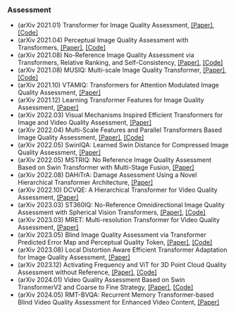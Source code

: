 ### Assessment
- (arXiv 2021.01) Transformer for Image Quality Assessment, [[Paper]](https://arxiv.org/abs/2101.01097), [[Code]](https://github.com/junyongyou/triq)
- (arXiv 2021.04) Perceptual Image Quality Assessment with Transformers, [[Paper]](https://arxiv.org/abs/2104.14730), [[Code]](https://github.com/manricheon/IQT)
- (arXiv 2021.08) No-Reference Image Quality Assessment via Transformers, Relative Ranking, and Self-Consistency, [[Paper]](https://arxiv.org/pdf/2108.06858.pdf), [[Code]](https://github.com/isalirezag/TReS)
- (arXiv 2021.08) MUSIQ: Multi-scale Image Quality Transformer, [[Paper]](https://arxiv.org/pdf/2108.05997.pdf), [[Code]](https://github.com/google-research/google-research/tree/master/musiq)
- (arXiv 2021.10) VTAMIQ: Transformers for Attention Modulated Image Quality Assessment, [[Paper]](https://arxiv.org/pdf/2110.01655.pdf)
- (arXiv 2021.12) Learning Transformer Features for Image Quality Assessment, [[Paper]](https://arxiv.org/pdf/2112.00485.pdf)
- (arXiv 2022.03) Visual Mechanisms Inspired Efficient Transformers for Image and Video Quality Assessment, [[Paper]](https://arxiv.org/pdf/2203.14557.pdf)
- (arXiv 2022.04) Multi-Scale Features and Parallel Transformers Based Image Quality Assessment, [[Paper]](https://arxiv.org/pdf/2204.09779.pdf), [[Code]](https://github.com/KomalPal9610/IQA)
- (arXiv 2022.05) SwinIQA: Learned Swin Distance for Compressed Image Quality Assessment, [[Paper]](https://arxiv.org/pdf/2205.04264.pdf)
- (arXiv 2022.05) MSTRIQ: No Reference Image Quality Assessment Based on Swin Transformer with Multi-Stage Fusion, [[Paper]](https://arxiv.org/pdf/2205.10101.pdf)
- (arXiv 2022.08) DAHiTrA: Damage Assessment Using a Novel Hierarchical Transformer Architecture, [[Paper]](https://arxiv.org/pdf/2208.02205.pdf)
- (arXiv 2022.10) DCVQE: A Hierarchical Transformer for Video Quality Assessment, [[Paper]](https://arxiv.org/pdf/2210.04377.pdf)
- (arXiv 2023.03) ST360IQ: No-Reference Omnidirectional Image Quality Assessment with Spherical Vision Transformers, [[Paper]](https://arxiv.org/pdf/2303.06907.pdf), [[Code]](https://github.com/Nafiseh-Tofighi/ST360IQ)
- (arXiv 2023.03) MRET: Multi-resolution Transformer for Video Quality Assessment, [[Paper]](https://arxiv.org/pdf/2303.07489.pdf)
- (arXiv 2023.05) Blind Image Quality Assessment via Transformer Predicted Error Map and Perceptual Quality Token, [[Paper]](https://arxiv.org/pdf/2305.09353.pdf), [[Code]](https://github.com/Srache/TempQT)
- (arXiv 2023.08) Local Distortion Aware Efficient Transformer Adaptation for Image Quality Assessment, [[Paper]](https://arxiv.org/pdf/2308.12001.pdf)
- (arXiv 2023.12) Activating Frequency and ViT for 3D Point Cloud Quality Assessment without Reference, [[Paper]](https://arxiv.org/pdf/2312.05972.pdf), [[Code]](https://github.com/o-messai/3D-PCQA)
- (arXiv 2024.01) Video Quality Assessment Based on Swin TransformerV2 and Coarse to Fine Strategy, [[Paper]](https://arxiv.org/pdf/2401.08522.pdf), [[Code]](https://github.com/o-messai/3D-PCQA)
- (arXiv 2024.05) RMT-BVQA: Recurrent Memory Transformer-based Blind Video Quality Assessment for Enhanced Video Content, [[Paper]](https://arxiv.org/pdf/2405.08621.pdf)
